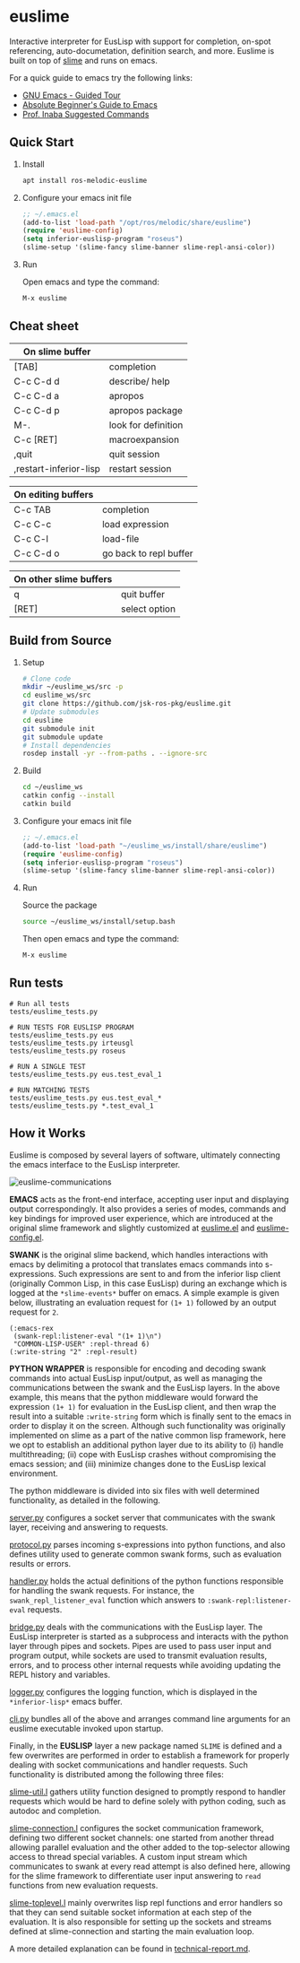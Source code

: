 euslime
=======

Interactive interpreter for EusLisp with support for completion, on-spot referencing, auto-documetation, definition search, and more. Euslime is built on top of [slime](https://slime.common-lisp.dev/) and runs on emacs.

For a quick guide to emacs try the following links:
- [GNU Emacs - Guided Tour](https://www.gnu.org/software/emacs/tour/index.html)
- [Absolute Beginner's Guide to Emacs](http://www.jesshamrick.com/2012/09/10/absolute-beginners-guide-to-emacs/)
- [Prof. Inaba Suggested Commands](https://gist.github.com/Affonso-Gui/7280b1b1ac02a39bf798bc97d3a341b6)

## Quick Start

1. Install

    ```bash
    apt install ros-melodic-euslime
    ```

1. Configure your emacs init file

    ```lisp
    ;; ~/.emacs.el
    (add-to-list 'load-path "/opt/ros/melodic/share/euslime")
    (require 'euslime-config)
    (setq inferior-euslisp-program "roseus")
    (slime-setup '(slime-fancy slime-banner slime-repl-ansi-color))
    ```

1. Run

    Open emacs and type the command:

    ```bash
    M-x euslime
    ```

## Cheat sheet

| On slime buffer | |
| --- | --- |
| [TAB] | completion |
| C-c C-d d |  describe/ help |
| C-c C-d a |  apropos |
| C-c C-d p |  apropos package |
| M-.  |  look for definition |
| C-c [RET] |  macroexpansion |
| ,quit  |  quit session |
| ,restart-inferior-lisp  |  restart session |

| On editing buffers | |
| --- | --- |
| C-c TAB | completion |
| C-c C-c | load expression |
| C-c C-l | load-file |
| C-c C-d o |  go back to repl buffer |

| On other slime buffers | |
| --- | --- |
| q | quit buffer |
| [RET] | select option |


## Build from Source

1. Setup
    ```bash
    # Clone code
    mkdir ~/euslime_ws/src -p
    cd euslime_ws/src
    git clone https://github.com/jsk-ros-pkg/euslime.git
    # Update submodules
    cd euslime
    git submodule init
    git submodule update
    # Install dependencies
    rosdep install -yr --from-paths . --ignore-src
    ```

1. Build
    ```bash
    cd ~/euslime_ws
    catkin config --install
    catkin build

1. Configure your emacs init file

    ```lisp
    ;; ~/.emacs.el
    (add-to-list 'load-path "~/euslime_ws/install/share/euslime")
    (require 'euslime-config)
    (setq inferior-euslisp-program "roseus")
    (slime-setup '(slime-fancy slime-banner slime-repl-ansi-color))
    ```

1. Run

    Source the package

    ```bash
    source ~/euslime_ws/install/setup.bash
    ```

    Then open emacs and type the command:

    ```bash
    M-x euslime
    ```

## Run tests
```shell
# Run all tests
tests/euslime_tests.py

# RUN TESTS FOR EUSLISP PROGRAM
tests/euslime_tests.py eus
tests/euslime_tests.py irteusgl
tests/euslime_tests.py roseus

# RUN A SINGLE TEST
tests/euslime_tests.py eus.test_eval_1

# RUN MATCHING TESTS
tests/euslime_tests.py eus.test_eval_*
tests/euslime_tests.py *.test_eval_1
```

## How it Works

Euslime is composed by several layers of software, ultimately connecting the emacs interface to the EusLisp interpreter.

![euslime-communications](https://user-images.githubusercontent.com/20625381/89138044-2cef6d80-d575-11ea-9923-5eac3dd9c8cc.jpg)

**EMACS** acts as the front-end interface, accepting user input and displaying output correspondingly. It also provides a series of modes, commands and key bindings for improved user experience, which are introduced at the original slime framework and slightly customized at [euslime.el](https://github.com/jsk-ros-pkg/euslime/blob/master/euslime.el.in) and [euslime-config.el](https://github.com/jsk-ros-pkg/euslime/blob/master/euslime-config.el).

**SWANK** is the original slime backend, which handles interactions with emacs by delimiting a protocol that translates emacs commands into s-expressions. Such expressions are sent to and from the inferior lisp client (originally Common Lisp, in this case EusLisp) during an exchange which is logged at the `*slime-events*` buffer on emacs. A simple example is given below, illustrating an evaluation request for `(1+ 1)` followed by an output request for `2`.
```
(:emacs-rex
 (swank-repl:listener-eval "(1+ 1)\n")
 "COMMON-LISP-USER" :repl-thread 6)
(:write-string "2" :repl-result)
```

**PYTHON WRAPPER** is responsible for encoding and decoding swank commands into actual EusLisp input/output, as well as managing the communications between the swank and the EusLisp layers.
In the above example, this means that the python middleware would forward the expression `(1+ 1)` for evaluation in the EusLisp client, and then wrap the result into a suitable `:write-string` form which is finally sent to the emacs in order to display it on the screen.
Although such functionality was originally implemented on slime as a part of the native common lisp framework, here we opt to establish an additional python layer due to its ability to (i) handle multithreading; (ii) cope with EusLisp crashes without compromising the emacs session; and (iii) minimize changes done to the EusLisp lexical environment.

The python middleware is divided into six files with well determined functionality, as detailed in the following.

[server.py](https://github.com/jsk-ros-pkg/euslime/blob/master/src/euslime/server.py) configures a socket server that communicates with the swank layer, receiving and answering to requests.

[protocol.py](https://github.com/jsk-ros-pkg/euslime/blob/master/src/euslime/protocol.py) parses incoming s-expressions into python functions, and also defines utility used to generate common swank forms, such as evaluation results or errors.

[handler.py](https://github.com/jsk-ros-pkg/euslime/blob/master/src/euslime/handler.py) holds the actual definitions of the python functions responsible for handling the swank requests. For instance, the `swank_repl_listener_eval` function which answers to `:swank-repl:listener-eval` requests.

[bridge.py](https://github.com/jsk-ros-pkg/euslime/blob/master/src/euslime/bridge.py) deals with the communications with the EusLisp layer. The EusLisp interpreter is started as a subprocess and interacts with the python layer through pipes and sockets. Pipes are used to pass user input and program output, while sockets are used to transmit evaluation results, errors, and to process other internal requests while avoiding updating the REPL history and variables.

[logger.py](https://github.com/jsk-ros-pkg/euslime/blob/master/src/euslime/logger.py) configures the logging function, which is displayed in the `*inferior-lisp*` emacs buffer.

[cli.py](https://github.com/jsk-ros-pkg/euslime/blob/master/src/euslime/cli.py) bundles all of the above and arranges command line arguments for an euslime executable invoked upon startup.

Finally, in the **EUSLISP** layer a new package named `SLIME` is defined and a few overwrites are performed in order to establish a framework for properly dealing with socket communications and handler requests. Such functionality is distributed among the following three files:

[slime-util.l](https://github.com/jsk-ros-pkg/euslime/blob/master/slime-util.l) gathers utility function designed to promptly respond to handler requests which would be hard to define solely with python coding, such as autodoc and completion.

[slime-connection.l](https://github.com/jsk-ros-pkg/euslime/blob/master/slime-connection.l) configures the socket communication framework, defining two different socket channels: one started from another thread allowing parallel evaluation and the other added to the top-selector allowing access to thread special variables. A custom input stream which communicates to swank at every read attempt is also defined here, allowing for the slime framework to differentiate user input answering to `read` functions from new evaluation requests.

[slime-toplevel.l](https://github.com/jsk-ros-pkg/euslime/blob/master/slime-toplevel.l) mainly overwrites lisp repl functions and error handlers so that they can send suitable socket information at each step of the evaluation. It is also responsible for setting up the sockets and streams defined at slime-connection and starting the main evaluation loop.


A more detailed explanation can be found in [technical-report.md](https://github.com/jsk-ros-pkg/euslime/blob/master/technical-report.md).

